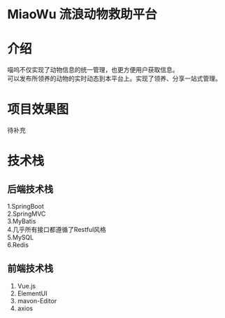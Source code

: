 # MiaoWu 流浪动物救助平台
# 介绍
喵呜不仅实现了动物信息的统一管理，也更方便用户获取信息。  
可以发布所领养的动物的实时动态到本平台上。实现了领养、分享一站式管理。
# 项目效果图
待补充

# 技术栈
## 后端技术栈
1.SpringBoot  
2.SpringMVC  
3.MyBatis  
4.几乎所有接口都遵循了Restful风格  
5.MySQL  
6.Redis 

## 前端技术栈
1. Vue.js  
2. ElementUI
3. mavon-Editor
4. axios